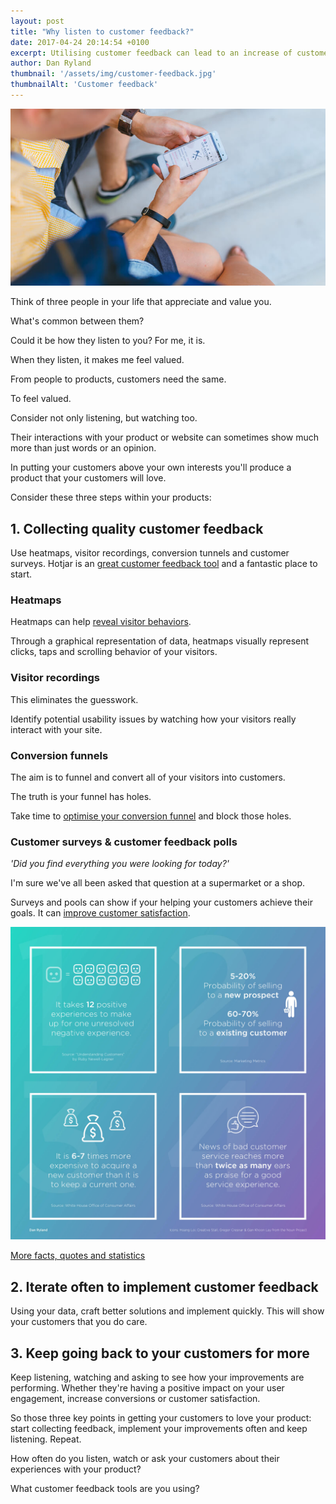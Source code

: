 ```yaml
---
layout: post
title: "Why listen to customer feedback?"
date: 2017-04-24 20:14:54 +0100
excerpt: Utilising customer feedback can lead to an increase of customer satisfaction because your customer should feel valued.
author: Dan Ryland
thumbnail: '/assets/img/customer-feedback.jpg'
thumbnailAlt: 'Customer feedback'
---
```

![Customer feedback](/assets/img/customer-feedback.jpg)

Think of three people in your life that appreciate and value you.

What's common between them?

Could it be how they listen to you? For me, it is.

When they listen, it makes me feel valued.

From people to products, customers need the same.

To feel valued.

Consider not only listening, but watching too.

Their interactions with your product or website can sometimes show much more than just words or an opinion.

In putting your customers above your own interests you'll produce a product that your customers will love.

Consider these three steps within your products:

## 1. Collecting quality customer feedback ##
Use heatmaps, visitor recordings, conversion tunnels and customer surveys. Hotjar is an [great customer feedback tool](https://hotjar.com) and a fantastic place to start.

### Heatmaps ###
Heatmaps can help [reveal visitor behaviors](https://www.hotjar.com/heatmaps).

Through a graphical representation of data, heatmaps visually represent clicks, taps and scrolling behavior of your visitors.

### Visitor recordings ###
This eliminates the guesswork.

Identify potential usability issues by watching how your visitors really interact with your site.

### Conversion funnels ###
The aim is to funnel and convert all of your visitors into customers.

The truth is your funnel has holes.

Take time to [optimise your conversion funnel](https://www.crazyegg.com/blog/website-conversion-funnel/) and block those holes.

### Customer surveys & customer feedback polls ###
_'Did you find everything you were looking for today?'_

I'm sure we've all been asked that question at a supermarket or a shop.

Surveys and pools can show if your helping your customers achieve their goals. It can [improve customer satisfaction](https://www.surveymonkey.com/mp/csat/).

![Customer feedback infographic by Dan Ryland](/assets/img/customer-feedback-infographic-dan-ryland.jpg)

[More facts, quotes and statistics](https://www.helpscout.net/75-customer-service-facts-quotes-statistics/)

## 2. Iterate often to implement customer feedback ##
Using your data, craft better solutions and implement quickly. This will show your customers that you do care.

## 3. Keep going back to your customers for more ##
Keep listening, watching and asking to see how your improvements are performing. Whether they're having a positive impact on your user engagement, increase conversions or customer satisfaction.

So those three key points in getting your customers to love your product: start collecting feedback, implement your improvements often and keep listening. Repeat.

How often do you listen, watch or ask your customers about their experiences with your product?

What customer feedback tools are you using?
